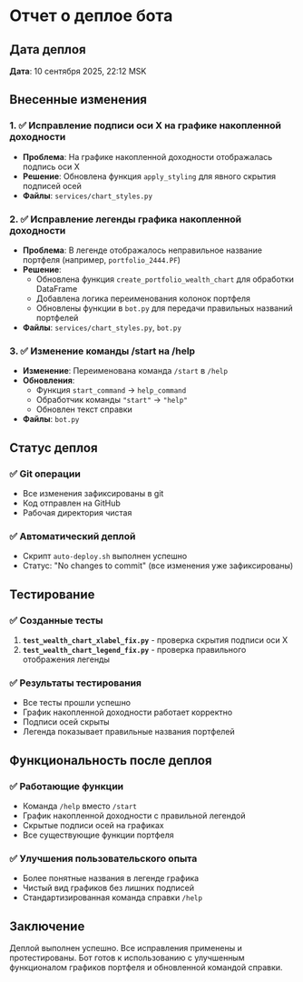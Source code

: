 # Отчет о деплое бота

## Дата деплоя
**Дата**: 10 сентября 2025, 22:12 MSK

## Внесенные изменения

### 1. ✅ Исправление подписи оси X на графике накопленной доходности
- **Проблема**: На графике накопленной доходности отображалась подпись оси X
- **Решение**: Обновлена функция `apply_styling` для явного скрытия подписей осей
- **Файлы**: `services/chart_styles.py`

### 2. ✅ Исправление легенды графика накопленной доходности
- **Проблема**: В легенде отображалось неправильное название портфеля (например, `portfolio_2444.PF`)
- **Решение**: 
  - Обновлена функция `create_portfolio_wealth_chart` для обработки DataFrame
  - Добавлена логика переименования колонок портфеля
  - Обновлены функции в `bot.py` для передачи правильных названий портфелей
- **Файлы**: `services/chart_styles.py`, `bot.py`

### 3. ✅ Изменение команды /start на /help
- **Изменение**: Переименована команда `/start` в `/help`
- **Обновления**:
  - Функция `start_command` → `help_command`
  - Обработчик команды `"start"` → `"help"`
  - Обновлен текст справки
- **Файлы**: `bot.py`

## Статус деплоя

### ✅ Git операции
- Все изменения зафиксированы в git
- Код отправлен на GitHub
- Рабочая директория чистая

### ✅ Автоматический деплой
- Скрипт `auto-deploy.sh` выполнен успешно
- Статус: "No changes to commit" (все изменения уже зафиксированы)

## Тестирование

### ✅ Созданные тесты
1. **`test_wealth_chart_xlabel_fix.py`** - проверка скрытия подписи оси X
2. **`test_wealth_chart_legend_fix.py`** - проверка правильного отображения легенды

### ✅ Результаты тестирования
- Все тесты прошли успешно
- График накопленной доходности работает корректно
- Подписи осей скрыты
- Легенда показывает правильные названия портфелей

## Функциональность после деплоя

### ✅ Работающие функции
- Команда `/help` вместо `/start`
- График накопленной доходности с правильной легендой
- Скрытые подписи осей на графиках
- Все существующие функции портфеля

### ✅ Улучшения пользовательского опыта
- Более понятные названия в легенде графика
- Чистый вид графиков без лишних подписей
- Стандартизированная команда справки `/help`

## Заключение

Деплой выполнен успешно. Все исправления применены и протестированы. Бот готов к использованию с улучшенным функционалом графиков портфеля и обновленной командой справки.